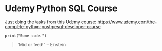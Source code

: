 # Udemy Python SQL Course

Just doing the tasks from this Udemy course: https://www.udemy.com/the-complete-python-postgresql-developer-course

```
print("Some code.")
```

> "Mid or feed!" – Einstein
